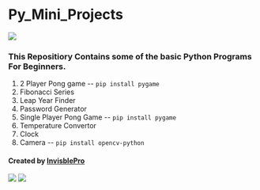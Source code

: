 # Py_Mini_Projects
[![](https://img.shields.io/badge/Language-Python-blue)](https://www.python.org/)

### This Repositiory Contains some of the basic Python Programs For Beginners.

1. 2 Player Pong game -- `pip install pygame`
2. Fibonacci Series
3. Leap Year Finder
4. Password Generator
5. Single Player Pong Game -- `pip install pygame`
6. Temperature Convertor 
7. Clock
8. Camera -- `pip install opencv-python`


#### Created by [InvisblePro](https://github.com/InvisiblePro) 
[![](https://img.shields.io/badge/GitHub-InvisiblePro-blue?logo=github)](https://github.com/InvisiblePro)  [![](https://img.shields.io/badge/Contributer-@Idhant-blue?logo=github)](https://github.com/Idhant-6)

